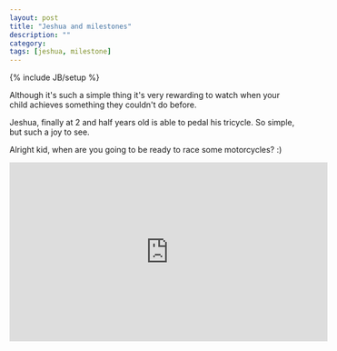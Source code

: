 ```yaml
---
layout: post
title: "Jeshua and milestones"
description: ""
category: 
tags: [jeshua, milestone]
---
```

{% include JB/setup %}

Although it's such a simple thing it's very rewarding to watch when your child achieves something they couldn't do before.

Jeshua, finally at 2 and half years old is able to pedal his tricycle. So simple, but such a joy to see.

Alright kid, when are you going to be ready to race some motorcycles? :)

<iframe width="560" height="315" src="http://www.youtube.com/embed/NLw0OwIBFqU" frameborder="0" allowfullscreen="allowfullscreen"></iframe>
